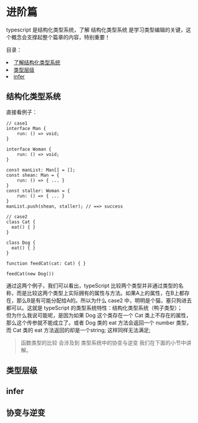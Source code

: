 # 进阶篇

typescript 是结构化类型系统，了解 结构化类型系统 是学习类型编辑的关键，这个概念会支撑起整个篇章的内容，特别重要！

目录：
<li><a href="#structure">了解结构化类型系统</a></li>
<li><a href="#typeLevel">类型层级</a></li>
<li><a href="#infer">infer</a></li>

<h2 id="structure">结构化类型系统</h2>
直接看例子：

```
// case1
interface Man {
    run: () => void;
}

interface Woman {
    run: () => void;
}

const manList: Man[] = [];
const shean: Man = {
    run: () => { ... }
}
const staller: Woman = {
    run: () => { ... }
}
manList.push(shean, staller); // ==> success

// case2
class Cat {
  eat() { }
}

class Dog {
  eat() { }
}

function feedCat(cat: Cat) { }

feedCat(new Dog())
```
通过这两个例子，我们可以看出，typeScript 比较两个类型并非通过类型的名称，而是比较这两个类型上实际拥有的属性与方法。如果A上的属性，在B上都存在，那么B是有可能分配给A的。所以为什么 case2 中，明明是个猫，塞只狗进去都可以。这就是 typeScript 的类型系统特性：结构化类型系统（鸭子类型）；<br/>
但为什么我说可能呢，是因为如果 Dog 这个类存在一个 Cat 类上不存在的属性，那么这个传参就不能成立了。或者 Dog 类的 eat 方法会返回一个 number 类型， 而 Cat 类的 eat 方法返回的却是一个string; 这样同样无法满足;
> 函数类型的比较 会涉及到 类型系统中的协变与逆变 我们在下面的小节中讲解。

<h2 id="typeLevel">类型层级</h2>
<h2 id="infer">infer</h2>
<h2 id="func">协变与逆变</h2>

